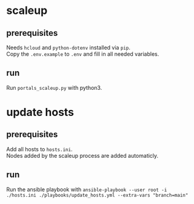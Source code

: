 # scaleup

## prerequisites
Needs `hcloud` and `python-dotenv` installed via `pip`.  
Copy the `.env.example` to `.env` and fill in all needed variables.

## run
Run `portals_scaleup.py` with python3. 



# update hosts

## prerequisites
Add all hosts to `hosts.ini`.  
Nodes added by the scaleup process are added automaticly. 

## run
Run the ansible playbook with `ansible-playbook --user root -i ./hosts.ini ./playbooks/update_hosts.yml --extra-vars "branch=main"`